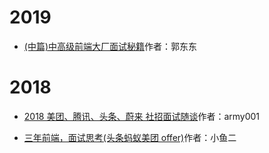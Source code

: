 # 2019

- [(中篇)中高级前端大厂面试秘籍](<https://github.com/fyuanfen/note/blob/master/review/2019/3/(%E4%B8%AD%E7%AF%87)%E4%B8%AD%E9%AB%98%E7%BA%A7%E5%89%8D%E7%AB%AF%E5%A4%A7%E5%8E%82%E9%9D%A2%E8%AF%95%E7%A7%98%E7%B1%8D.md>)作者：郭东东

# 2018

- [2018 美团、腾讯、头条、蔚来 社招面试随谈](https://github.com/fyuanfen/note/blob/master/review/2018/6/2018%20%E7%BE%8E%E5%9B%A2%E3%80%81%E8%85%BE%E8%AE%AF%E3%80%81%E5%A4%B4%E6%9D%A1%E3%80%81%E8%94%9A%E6%9D%A5%20%E7%A4%BE%E6%8B%9B%E9%9D%A2%E8%AF%95%E9%9A%8F%E8%B0%88.md)作者：army001

- [三年前端，面试思考(头条蚂蚁美团 offer)](<https://github.com/fyuanfen/note/blob/master/review/2018/11/%E4%B8%89%E5%B9%B4%E5%89%8D%E7%AB%AF%EF%BC%8C%E9%9D%A2%E8%AF%95%E6%80%9D%E8%80%83(%E5%A4%B4%E6%9D%A1%E8%9A%82%E8%9A%81%E7%BE%8E%E5%9B%A2offer).md>)作者：小鱼二
